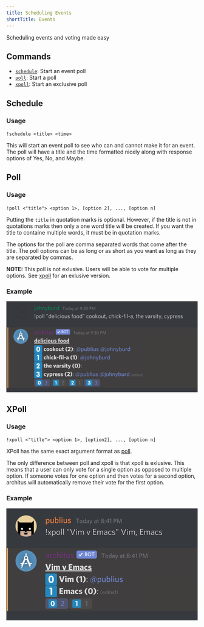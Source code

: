 ```yaml
---
title: Scheduling Events
shortTitle: Events
---
```


Scheduling events and voting made easy

## Commands
- [`schedule`](./#schedule): Start an event poll
- [`poll`](./#poll): Start a poll
- [`xpoll`](./#xpoll): Start an exclusive poll

## Schedule

### Usage
```
!schedule <title> <time>
```

This will start an event poll to see who can and cannot make it for an event. The poll will have
a title and the time formatted nicely along with response options of Yes, No, and Maybe.

## Poll

### Usage
```
!poll <"title"> <option 1>, [option 2], ..., [option n]
```

Putting the `title` in quotation marks is optional. However, if the title is not in quotations marks
then only a one word title will be created. If you want the title to containe multiple words, it must
be in quotation marks.

The options for the poll are comma separated words that come after the title. The poll options can be
as long or as short as you want as long as they are separated by commas.

<Alert type="info">

**NOTE:** This poll is not exlusive. Users will be able to vote for multiple options. See
[xpoll](/commands/events/#xpoll) for an exlusive version.

</Alert>

### Example
![example](./poll_example.png)

## XPoll

### Usage
```
!xpoll <"title"> <option 1>, [option2], ..., [option n]
```

XPoll has the same exact argument format as [poll](/commands/poll).

The only difference between poll and xpoll is that xpoll is exlusive. This means that a user can only
vote for a single option as opposed to multiple option. If someone votes for one option and then votes
for a second option, architus will automatically remove their vote for the first option.

### Example
![example](./xpoll_example.png)

